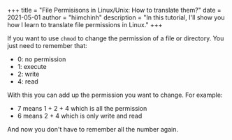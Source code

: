 +++
title = "File Permisisons in Linux/Unix: How to translate them?"
date = 2021-05-01
author = "hiimchinh"
description = "In this tutorial, I'll show you how I learn to translate file permissions in Linux."
+++


If you want to use `chmod` to change the permission of a file or directory. You just need to remember that:

 - 0: no permission
 - 1: execute
 - 2: write
 - 4: read

With this you can add up the permission you want to change. For example:

 - 7 means 1 + 2 + 4 which is all the permission
 - 6 means 2 + 4 which is only write and read

 And now you don't have to remember all the number again.
